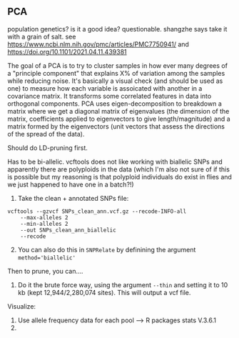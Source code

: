 ## PCA

population genetics? is it a good idea? questionable. shangzhe says take it with a grain of salt. see https://www.ncbi.nlm.nih.gov/pmc/articles/PMC7750941/ and https://doi.org/10.1101/2021.04.11.439381

The goal of a PCA is to try to cluster samples in how ever many degrees of a "principle component" that explains X% of variation among the samples while reducing noise. It's basically a visual check (and should be used as one) to measure how each variable is assoicated with another in a covariance matrix. It transforms some correlated features in data into orthogonal components. PCA uses eigen-decomposition to breakdown a matrix where we get a diagonal matrix of eigenvalues (the dimension of the matrix, coefficients applied to eigenvectors to give length/magnitude) and a matrix formed by the eigenvectors (unit vectors that assess the directions of the spread of the data). 

Should do LD-pruning first. 

Has to be bi-allelic. vcftools does not like working with biallelic SNPs and apparently there are polyploids in the data (which I'm also not sure of if this is possible but my reasoning is that polyploid individuals do exist in flies and we just happened to have one in a batch?!) 
1.  Take the clean + annotated SNPs file:

```
vcftools --gzvcf SNPs_clean_ann.vcf.gz --recode-INFO-all
	--max-alleles 2
	--min-alleles 2
	--out SNPs_clean_ann_biallelic
	--recode
```

2. You can also do this in `SNPRelate` by definining the argument `method='biallelic'`

Then to prune, you can....
1. Do it the brute force way, using the argument `--thin` and setting it to 10 kb (kept 12,944/2,280,074 sites). This will output a vcf file. 



Visualize:

1. Use allele frequency data for each pool --> R packages stats V.3.6.1
2. 
